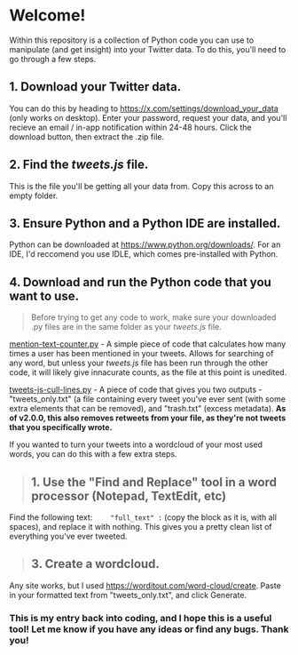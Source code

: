 # Welcome!
Within this repository is a collection of Python code you can use to manipulate (and get insight) into your Twitter data. To do this, you'll need to go through a few steps.

## 1. Download your Twitter data.
You can do this by heading to https://x.com/settings/download_your_data (only works on desktop). Enter your password, request your data, and you'll recieve an email / in-app notification within 24-48 hours. Click the download button, then extract the .zip file.

## 2. Find the *tweets.js* file.
This is the file you'll be getting all your data from. Copy this across to an empty folder.

## 3. Ensure Python and a Python IDE are installed. 
Python can be downloaded at https://www.python.org/downloads/.
For an IDE, I'd reccomend you use IDLE, which comes pre-installed with Python.

## 4. Download and run the Python code that you want to use.
> Before trying to get any code to work, make sure your downloaded .py files are in the same folder as your *tweets.js* file.

[mention-text-counter.py](https://github.com/autumngender/twitter-download-manip/blob/main/mention-text-counter.py) - A simple piece of code that calculates how many times a user has been mentioned in your tweets. Allows for searching of any word, but unless your *tweets.js* file has been run through the other code, it will likely give innacurate counts, as the file at this point is unedited.

[tweets-js-cull-lines.py](https://github.com/autumngender/twitter-download-manip/blob/main/tweets-js-cull-lines.py) - A piece of code that gives you two outputs - "tweets_only.txt" (a file containing every tweet you've ever sent (with some extra elements that can be removed), and "trash.txt" (excess metadata). **As of v2.0.0, this also removes retweets from your file, as they're not tweets that you specifically wrote.**

If you wanted to turn your tweets into a wordcloud of your most used words, you can do this with a few extra steps.
> ## 1. Use the "Find and Replace" tool in a word processor (Notepad, TextEdit, etc)
Find the following text: ```     "full_text" : ``` (copy the block as it is, with all spaces), and replace it with nothing. This gives you a pretty clean list of everything you've ever tweeted.
> ## 3. Create a wordcloud.
Any site works, but I used https://worditout.com/word-cloud/create. Paste in your formatted text from "tweets_only.txt", and click Generate.

### This is my entry back into coding, and I hope this is a useful tool! Let me know if you have any ideas or find any bugs. Thank you!
